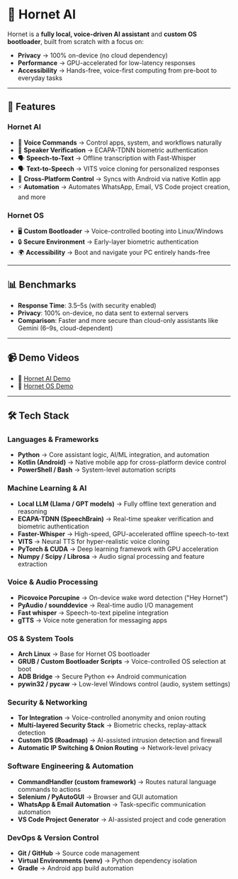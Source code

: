 # 🐝 Hornet AI 

Hornet is a **fully local, voice-driven AI assistant** and **custom OS bootloader**, built from scratch with a focus on:
- **Privacy** → 100% on-device (no cloud dependency)
- **Performance** → GPU-accelerated for low-latency responses
- **Accessibility** → Hands-free, voice-first computing from pre-boot to everyday tasks

---

## 🚀 Features

### Hornet AI
- 🎤 **Voice Commands** → Control apps, system, and workflows naturally
- 🔑 **Speaker Verification** → ECAPA-TDNN biometric authentication
- 🗣️ **Speech-to-Text** → Offline transcription with Fast-Whisper
- 🗣️ **Text-to-Speech** → VITS voice cloning for personalized responses
- 📱 **Cross-Platform Control** → Syncs with Android via native Kotlin app
- ⚡ **Automation** → Automates WhatsApp, Email, VS Code project creation, and more

### Hornet OS
- 🖥️ **Custom Bootloader** → Voice-controlled booting into Linux/Windows
- 🔒 **Secure Environment** → Early-layer biometric authentication
- 🌍 **Accessibility** → Boot and navigate your PC entirely hands-free

---

## 📊 Benchmarks

- **Response Time**: 3.5–5s (with security enabled)  
- **Privacy**: 100% on-device, no data sent to external servers  
- **Comparison**: Faster and more secure than cloud-only assistants like Gemini (6–9s, cloud-dependent)  

---

## 📹 Demo Videos

- 🎥 [Hornet AI Demo](https://youtu.be/79rBn9pySeA)  
- 🎥 [Hornet OS Demo](https://youtu.be/9AZXhmtRzU0)  

---

## 🛠️ Tech Stack

### Languages & Frameworks
- **Python** → Core assistant logic, AI/ML integration, and automation
- **Kotlin (Android)** → Native mobile app for cross-platform device control
- **PowerShell / Bash** → System-level automation scripts

### Machine Learning & AI
- **Local LLM (Llama / GPT models)** → Fully offline text generation and reasoning
- **ECAPA-TDNN (SpeechBrain)** → Real-time speaker verification and biometric authentication
- **Faster-Whisper** → High-speed, GPU-accelerated offline speech-to-text
- **VITS** → Neural TTS for hyper-realistic voice cloning
- **PyTorch & CUDA** → Deep learning framework with GPU acceleration
- **Numpy / Scipy / Librosa** → Audio signal processing and feature extraction

### Voice & Audio Processing
- **Picovoice Porcupine** → On-device wake word detection ("Hey Hornet")
- **PyAudio / sounddevice** → Real-time audio I/O management
- **Fast whisper** → Speech-to-text pipeline integration
- **gTTS** → Voice note generation for messaging apps

### OS & System Tools
- **Arch Linux** → Base for Hornet OS bootloader
- **GRUB / Custom Bootloader Scripts** → Voice-controlled OS selection at boot
- **ADB Bridge** → Secure Python ↔ Android communication
- **pywin32 / pycaw** → Low-level Windows control (audio, system settings)

### Security & Networking
- **Tor Integration** → Voice-controlled anonymity and onion routing
- **Multi-layered Security Stack** → Biometric checks, replay-attack detection
- **Custom IDS (Roadmap)** → AI-assisted intrusion detection and firewall
- **Automatic IP Switching & Onion Routing** → Network-level privacy

### Software Engineering & Automation
- **CommandHandler (custom framework)** → Routes natural language commands to actions
- **Selenium / PyAutoGUI** → Browser and GUI automation
- **WhatsApp & Email Automation** → Task-specific communication automation
- **VS Code Project Generator** → AI-assisted project and code generation

### DevOps & Version Control
- **Git / GitHub** → Source code management
- **Virtual Environments (venv)** → Python dependency isolation
- **Gradle** → Android app build automation


